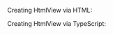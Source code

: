 Creating HtmlView via HTML:
<snippet id='creating-htmlview-html'/>

Creating HtmlView via TypeScript:
<snippet id='creating-htmlview-code'/>
